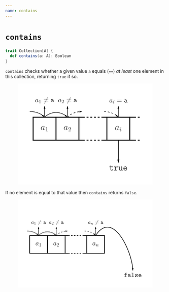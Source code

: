 ```yaml
---
name: contains
---
```


# `contains`

~~~ scala
trait Collection[A] {
  def contains(a: A): Boolean
}
~~~

`contains` checks whether a given value `a` equals (`==`) _at least_ one element in this collection, returning `true` if so.

<figure class="diagram">
  <img src="images/contains.svg" alt="contains function">
  <!-- <figcaption class="diagram-desc"></figcaption> -->
</figure>

If no element is equal to that value then `contains` returns `false`.

<figure class="diagram">
  <img src="images/contains.2.svg" alt="contains function">
  <!-- <figcaption class="diagram-desc"></figcaption> -->
</figure>
